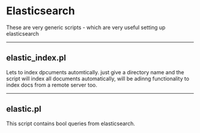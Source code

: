 Elasticsearch
=============

These are very generic scripts - which are very useful setting up elasticsearch

----------------
elastic_index.pl
----------------
Lets to index dpcuments automtically.
just give a directory name and the script will index all documents automatically, will be adinng functionality to 
index docs from a remote server too.

----------
elastic.pl
----------
This script contains bool queries from elasticsearch.
